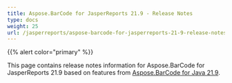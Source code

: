```yaml
---
title: Aspose.BarCode for JasperReports 21.9 - Release Notes
type: docs
weight: 25
url: /jasperreports/aspose-barcode-for-jasperreports-21-9-release-notes/
---
```


{{% alert color="primary" %}} 

This page contains release notes information for Aspose.BarCode for JasperReports 21.9 based on features from [Aspose.BarCode for Java 21.9](https://docs.aspose.com/barcode/jasperreports/aspose-barcode-for-jasperreports-21-9-release-notes/).


